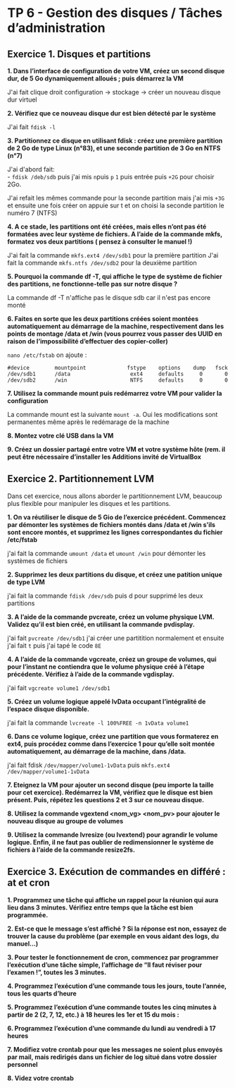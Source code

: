 # TP 6 - Gestion des disques / Tâches d’administration 

## Exercice 1. Disques et partitions

**1. Dans l’interface de configuration de votre VM, créez un second disque dur, de 5 Go dynamiquement alloués ; puis démarrez la VM**

J'ai fait clique droit configuration -> stockage -> créer un nouveau disque dur virtuel 

**2. Vérifiez que ce nouveau disque dur est bien détecté par le système**

J'ai fait `fdisk -l`  

**3. Partitionnez ce disque en utilisant fdisk : créez une première partition de 2 Go de type Linux (n°83), et une seconde partition de 3 Go en NTFS (n°7)**

J'ai d'abord fait: <br> - `fdisk /deb/sdb` puis j'ai mis `n`puis `p` `1` puis entrée puis `+2G` pour choisir 2Go. <br>

J'ai refait les mêmes commande pour la seconde partition mais j'ai mis `+3G` et ensuite une fois créer on appuie sur t et on choisi la seconde partition le numéro 7 (NTFS)

**4. A ce stade, les partitions ont été créées, mais elles n’ont pas été formatées avec leur système de fichiers. A l’aide de la commande mkfs, formatez vos deux partitions ( pensez à consulter le manuel !)**

J'ai fait la commande `mkfs.ext4 /dev/sdb1` pour la première partition 
J'ai fait la commande `mkfs.ntfs /dev/sdb2` pour la deuxième partition 

**5. Pourquoi la commande df -T, qui affiche le type de système de fichier des partitions, ne fonctionne-telle pas sur notre disque ?**

La commande df -T n'affiche pas le disque sdb car il n'est pas encore monté

**6. Faites en sorte que les deux partitions créées soient montées automatiquement au démarrage de la machine, respectivement dans les points de montage /data et /win (vous pourrez vous passer des UUID en raison de l’impossibilité d’effectuer des copier-coller)**

`nano /etc/fstab`
on ajoute :
```
#device        mountpoint             fstype    options    dump   fsck
/dev/sdb1      /data                   ext4     defaults     0       0
/dev/sdb2      /win                    NTFS     defaults     0       0
```

**7. Utilisez la commande mount puis redémarrez votre VM pour valider la configuration**

La commande mount est la suivante `mount -a`. Oui les modifications sont permanentes même après le redémarage de la machine

**8. Montez votre clé USB dans la VM**

**9. Créez un dossier partagé entre votre VM et votre système hôte (rem. il peut être nécessaire d’installer les Additions invité de VirtualBox**

## Exercice 2. Partitionnement LVM

Dans cet exercice, nous allons aborder le partitionnement LVM, beaucoup plus flexible pour manipuler les disques et les partitions.

**1. On va réutiliser le disque de 5 Gio de l’exercice précédent. Commencez par démonter les systèmes de fichiers montés dans /data et /win s’ils sont encore montés, et supprimez les lignes correspondantes du fichier /etc/fstab**

j'ai fait la commande `umount /data` et `umount /win` pour démonter les systèmes de fichiers 

**2. Supprimez les deux partitions du disque, et créez une patition unique de type LVM**

j'ai fait la commande `fdisk /dev/sdb` puis d pour supprimé les deux partitions

**3. A l’aide de la commande pvcreate, créez un volume physique LVM. Validez qu’il est bien créé, en utilisant la commande pvdisplay.**

j'ai fait `pvcreate /dev/sdb1` 
j'ai créer une partitition normalement et ensuite j'ai fait `t` puis j'ai tapé le code `8E` 

**4. A l’aide de la commande vgcreate, créez un groupe de volumes, qui pour l’instant ne contiendra que le volume physique créé à l’étape précédente. Vérifiez à l’aide de la commande vgdisplay.**

j'ai fait `vgcreate volume1 /dev/sdb1` 

**5. Créez un volume logique appelé lvData occupant l’intégralité de l’espace disque disponible.**

j'ai fait la commande `lvcreate -l 100%FREE -n 1vData volume1` 

**6. Dans ce volume logique, créez une partition que vous formaterez en ext4, puis procédez comme dans l’exercice 1 pour qu’elle soit montée automatiquement, au démarrage de la machine, dans /data.**

j'ai fait fdisk `/dev/mapper/volume1-1vData` puis `mkfs.ext4 /dev/mapper/volume1-1vData`


**7. Eteignez la VM pour ajouter un second disque (peu importe la taille pour cet exercice). Redémarrez la VM, vérifiez que le disque est bien présent. Puis, répétez les questions 2 et 3 sur ce nouveau disque.**



**8. Utilisez la commande vgextend <nom_vg> <nom_pv> pour ajouter le nouveau disque au groupe de volumes**

**9. Utilisez la commande lvresize (ou lvextend) pour agrandir le volume logique. Enfin, il ne faut pas oublier de redimensionner le système de fichiers à l’aide de la commande resize2fs.**


## Exercice 3. Exécution de commandes en différé : at et cron

**1. Programmez une tâche qui affiche un rappel pour la réunion qui aura lieu dans 3 minutes. Vérifiez
entre temps que la tâche est bien programmée.**

**2. Est-ce que le message s’est affiché ? Si la réponse est non, essayez de trouver la cause du problème (par
exemple en vous aidant des logs, du manuel...)**

**3. Pour tester le fonctionnement de cron, commencez par programmer l’exécution d’une tâche simple,
l’affichage de “Il faut réviser pour l’examen !”, toutes les 3 minutes.**

**4. Programmez l’exécution d’une commande tous les jours, toute l’année, tous les quarts d’heure**

**5. Programmez l’exécution d’une commande toutes les cinq minutes à partir de 2 (2, 7, 12, etc.) à 18
heures les 1er et 15 du mois :**

**6. Programmez l’exécution d’une commande du lundi au vendredi à 17 heures**

**7. Modifiez votre crontab pour que les messages ne soient plus envoyés par mail, mais redirigés dans un
fichier de log situé dans votre dossier personnel**

**8. Videz votre crontab**
